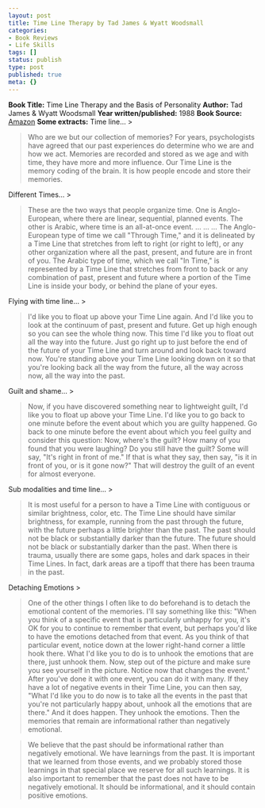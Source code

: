 ```yaml
---
layout: post
title: Time Line Therapy by Tad James & Wyatt Woodsmall
categories:
- Book Reviews
- Life Skills
tags: []
status: publish
type: post
published: true
meta: {}
---
```

**Book Title:** Time Line Therapy and the Basis of Personality **Author:** Tad James & Wyatt Woodsmall **Year written/published:** 1988 **Book Source:** [Amazon](http://www.amazon.com/Time-Line-Therapy-Basis-Personality/dp/0916990214/ref=pd_bbs_sr_1/002-7792776-8528010?ie=UTF8&s=books&qid=1187017312&sr=8-1) **Some extracts:** Time line… >  

> Who are we but our collection of memories? For years, psychologists have agreed that our past experiences do determine who we are and how we act. Memories are recorded and stored as we age and with time, they have more and more influence. Our Time Line is the memory coding of the brain. It is how people encode and store their memories.

Different Times… >  

> These are the two ways that people organize time. One is Anglo-European, where there are linear, sequential, planned events. The other is Arabic, where time is an all-at-once event. … … … The Anglo-European type of time we call "Through Time," and it is delineated by a Time Line that stretches from left to right (or right to left), or any other organization where all the past, present, and future are in front of you. The Arabic type of time, which we call "In Time," is represented by a Time Line that stretches from front to back or any combination of past, present and future where a portion of the Time Line is inside your body, or behind the plane of your eyes.

Flying with time line… >  

> I'd like you to float up above your Time Line again. And I'd like you to look at the continuum of past, present and future. Get up high enough so you can see the whole thing now. This time I'd like you to float out all the way into the future. Just go right up to just before the end of the future of your Time Line and turn around and look back toward now. You're standing above your Time Line looking down on it so that you're looking back all the way from the future, all the way across now, all the way into the past.

Guilt and shame… >  

> Now, if you have discovered something near to lightweight guilt, I'd like you to float up above your Time Line. I'd like you to go back to one minute before the event about which you are guilty happened. Go back to one minute before the event about which you feel guilty and consider this question: Now, where's the guilt? How many of you found that you were laughing? Do you still have the guilt? Some will say, "It's right in front of me." If that is what they say, then say, "is it in front of you, or is it gone now?" That will destroy the guilt of an event for almost everyone.

Sub modalities and time line… >  

> It is most useful for a person to have a Time Line with contiguous or similar brightness, color, etc. The Time Line should have similar brightness, for example, running from the past through the future, with the future perhaps a little brighter than the past. The past should not be black or substantially darker than the future. The future should not be black or substantially darker than the past. When there is trauma, usually there are some gaps, holes and dark spaces in their Time Lines. In fact, dark areas are a tipoff that there has been trauma in the past.

Detaching Emotions >  

> One of the other things I often like to do beforehand is to detach the emotional content of the memories. I'll say something like this: "When you think of a specific event that is particularly unhappy for you, it's OK for you to continue to remember that event, but perhaps you'd like to have the emotions detached from that event. As you think of that particular event, notice down at the lower right-hand corner a little hook there. What I'd like you to do is to unhook the emotions that are there, just unhook them. Now, step out of the picture and make sure you see yourself in the picture. Notice now that changes the event." After you've done it with one event, you can do it with many. If they have a lot of negative events in their Time Line, you can then say, "What I'd like you to do now is to take all the events in the past that you're not particularly happy about, unhook all the emotions that are there." And it does happen. They unhook the emotions. Then the memories that remain are informational rather than negatively emotional.

> We believe that the past should be informational rather than negatively emotional. We have learnings from the past. It is important that we learned from those events, and we probably stored those learnings in that special place we reserve for all such learnings. It is also important to remember that the past does not have to be negatively emotional. It should be informational, and it should contain positive emotions.

